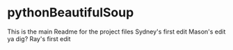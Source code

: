 # pythonBeautifulSoup
This is the main Readme for the project files
Sydney's first edit
Mason's edit ya dig?
Ray's first edit
